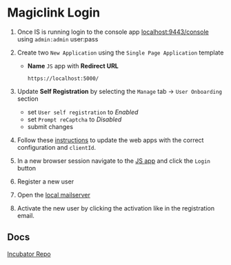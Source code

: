 # Magiclink Login

1. Once IS is running login to the console app [localhost:9443/console](https://localhost:9443/console) using `admin:admin` user:pass

1. Create two `New Application` using the `Single Page Application` template

    - __Name__ `JS` app with __Redirect URL__
      ```
      https://localhost:5000/
      ```

1. Update __Self Registration__ by selecting the `Manage` tab -> `User Onboarding` section

    - set `User self registration` to *Enabled*
    - set `Prompt reCaptcha` to *Disabled*
    - submit changes

1. Follow these [instructions](../README.md#react-apps) to update the web apps with the correct configuration and `clientId`.

1. In a new browser session navigate to the [JS app](https://localhost:5000/) and click the `Login` button

1. Register a new user

1. Open the [local mailserver](http://localhost:8025/)

1. Activate the new user by clicking the activation like in the registration email.

## Docs

[Incubator Repo](https://github.com/wso2-incubator/identity-local-auth-magiclink)
